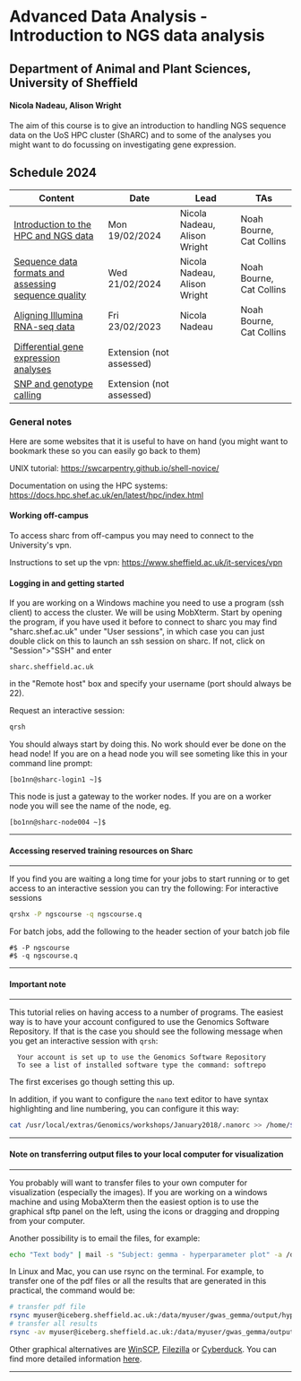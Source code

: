 # Advanced Data Analysis - Introduction to NGS data analysis
## Department of Animal and Plant Sciences, University of Sheffield
#### Nicola Nadeau, Alison Wright

The aim of this course is to give an introduction to handling NGS sequence data on the UoS HPC cluster (ShARC) and to some of the analyses you might want to do focussing on investigating gene expression.


## Schedule 2024

| Content | Date | Lead | TAs |
| ------- | ---- | ---- | --- |
| [Introduction to the HPC and NGS data](https://github.com/njnadeau/NGScourse/blob/master/day1am.md) | Mon 19/02/2024 | Nicola Nadeau, Alison Wright | Noah Bourne, Cat Collins |
| [Sequence data formats and assessing sequence quality](https://github.com/njnadeau/NGScourse/blob/master/day1lateam.md) | Wed 21/02/2024 | Nicola Nadeau, Alison Wright | Noah Bourne, Cat Collins |
| [Aligning Illumina RNA-seq data](https://github.com/njnadeau/APS-NGS-day1-PM/blob/patch-2/README.md) | Fri 23/02/2023  | Nicola Nadeau | Noah Bourne, Cat Collins |
| [Differential gene expression analyses](https://github.com/alielw/APS-NGS-day2-PM/blob/master/README.md) | Extension (not assessed)  | |  |
| [SNP and genotype calling](https://helenhip.github.io/SNP-and-genotype-calling/) | Extension (not assessed) | 


### General notes
Here are some websites that it is useful to have on hand (you might want to bookmark these so you can easily go back to them)

UNIX tutorial: https://swcarpentry.github.io/shell-novice/

Documentation on using the HPC systems: https://docs.hpc.shef.ac.uk/en/latest/hpc/index.html

#### Working off-campus
To access sharc from off-campus you may need to connect to the University's vpn. 

Instructions to set up the vpn: https://www.sheffield.ac.uk/it-services/vpn

#### Logging in and getting started
If you are working on a Windows machine you need to use a program (ssh client) to access the cluster. We will be using MobXterm. Start by opening the program, if you have used it before to connect to sharc you may find "sharc.shef.ac.uk" under "User sessions", in which case you can just double click on this to launch an ssh session on sharc. If not, click on "Session">"SSH" and enter
```
sharc.sheffield.ac.uk
```
in the "Remote host" box and specify your username (port should always be 22).

Request an interactive session:
```bash
qrsh
```
You should always start by doing this. No work should ever be done on the head node! If you are on a head node you will see someting like this in your command line prompt:
```
[bo1nn@sharc-login1 ~]$
```
This node is just a gateway to the worker nodes. If you are on a worker node you will see the name of the node, eg.
```
[bo1nn@sharc-node004 ~]$
```
***
#### Accessing reserved training resources on Sharc
***
If you find you are waiting a long time for your jobs to start running or to get access to an interactive session you can try the following:
For interactive sessions
```bash
qrshx -P ngscourse -q ngscourse.q
```
For batch jobs, add the following to the header section of your batch job file
```
#$ -P ngscourse
#$ -q ngscourse.q
```
***
#### Important note
***
This tutorial relies on having access to a number of programs. The easiest way is to have your account configured to use the Genomics Software Repository. If that is the case you should see the following message when you get an interactive session with ```qrsh```:
```
  Your account is set up to use the Genomics Software Repository
  To see a list of installed software type the command: softrepo
```
The first excerises go though setting this up.

In addition, if you want to configure the ```nano``` text editor to have syntax highlighting and line numbering, you can configure it this way:
```bash
cat /usr/local/extras/Genomics/workshops/January2018/.nanorc >> /home/$USER/.nanorc
```
***

#### Note on transferring output files to your local computer for visualization
***
You probably will want to transfer files to your own computer for visualization (especially the images). If you are working on a windows machine and using MobaXterm then the easiest option is to use the graphical sftp panel on the left, using the icons or dragging and dropping from your computer. 

Another possibility is to email the files, for example:
```bash
echo "Text body" | mail -s "Subject: gemma - hyperparameter plot" -a /data/myuser/gwas_gemma/output/hyperparameters.pdf your@email
```

In Linux and Mac, you can use rsync on the terminal. For example, to transfer one of the pdf files or all the results that are generated in this practical, the command would be: 
```bash
# transfer pdf file
rsync myuser@iceberg.sheffield.ac.uk:/data/myuser/gwas_gemma/output/hyperparameters.pdf ./
# transfer all results
rsync -av myuser@iceberg.sheffield.ac.uk:/data/myuser/gwas_gemma/output ./
```

Other graphical alternatives are [WinSCP](http://dsavas.staff.shef.ac.uk/software/xconnect/winscp.html), [Filezilla](https://filezilla-project.org/) or [Cyberduck](http://www.macupdate.com/app/mac/8392/cyberduck). You can find more detailed information [here](https://www.sheffield.ac.uk/it-services/research/hpc/using/access).

***

